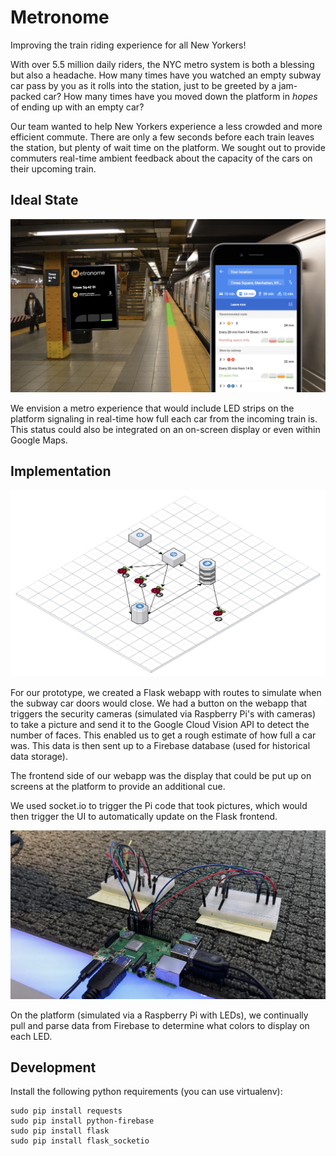# Metronome
Improving the train riding experience for all New Yorkers!

With over 5.5 million daily riders, the NYC metro system is both a blessing but also a headache. How many times have you watched an empty subway car pass by you as it rolls into the station, just to be greeted by a jam-packed car? How many times have you moved down the platform in _hopes_ of ending up with an empty car?

Our team wanted to help New Yorkers experience a less crowded and more efficient commute. There are only a few seconds before each train leaves the station, but plenty of wait time on the platform. We sought out to provide commuters real-time ambient feedback about the capacity of the cars on their upcoming train.


## Ideal State

![Mock-up of our ideal state](img/ideal-state-mock.png)

We envision a metro experience that would include LED strips on the platform signaling in real-time how full each car from the incoming train is. This status could also be integrated on an on-screen display or even within Google Maps.


## Implementation

![Architecture Diagram](img/architecture-diagram.png)

For our prototype, we created a Flask webapp with routes to simulate when the subway car doors would close. We had a button on the webapp that triggers the security cameras (simulated via Raspberry Pi's with cameras) to take a picture and send it to the Google Cloud Vision API to detect the number of faces. This enabled us to get a rough estimate of how full a car was. This data is then sent up to a Firebase database (used for historical data storage).

The frontend side of our webapp was the display that could be put up on screens at the platform to provide an additional cue.

We used socket.io to trigger the Pi code that took pictures, which would then trigger the UI to automatically update on the Flask frontend.


![Raspberry Pi's](img/platform-pi-setup.png)

On the platform (simulated via a Raspberry Pi with LEDs), we continually pull and parse data from Firebase to determine what colors to display on each LED.


## Development

Install the following python requirements (you can use virtualenv):
```
sudo pip install requests
sudo pip install python-firebase
sudo pip install flask
sudo pip install flask_socketio
```

